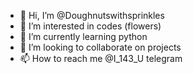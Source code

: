 - 👋 Hi, I’m @Doughnutswithsprinkles
- 👀 I’m interested in codes (flowers)
- 🌱 I’m currently learning python
- 💞️ I’m looking to collaborate on projects
- 📫 How to reach me @I_143_U telegram

<!---
Doughnutswithsprinkles/Doughnutswithsprinkles is a ✨ special ✨ repository because its `README.md` (this file) appears on your GitHub profile.
You can click the Preview link to take a look at your changes.
--->
